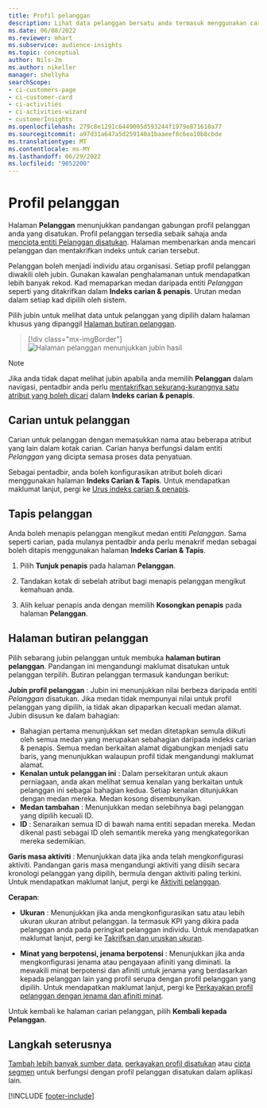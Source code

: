 ```yaml
---
title: Profil pelanggan
description: Lihat data pelanggan bersatu anda termasuk menggunakan carian dan penapis
ms.date: 06/08/2022
ms.reviewer: mhart
ms.subservice: audience-insights
ms.topic: conceptual
author: Nils-2m
ms.author: nikeller
manager: shellyha
searchScope:
- ci-customers-page
- ci-customer-card
- ci-activities
- ci-activities-wizard
- customerInsights
ms.openlocfilehash: 279c8e1291c6449005d593244f1979e871610a77
ms.sourcegitcommit: a97d31a647a5d259140a1baaeef8c6ea10b8cbde
ms.translationtype: MT
ms.contentlocale: ms-MY
ms.lasthandoff: 06/29/2022
ms.locfileid: "9052200"
---
```

# <a name="customer-profiles"></a>Profil pelanggan

Halaman **Pelanggan** menunjukkan pandangan gabungan profil pelanggan anda yang disatukan. Profil pelanggan tersedia sebaik sahaja anda [mencipta entiti Pelanggan disatukan](data-unification.md). Halaman membenarkan anda mencari pelanggan dan mentakrifkan indeks untuk carian tersebut.

Pelanggan boleh menjadi individu atau organisasi. Setiap profil pelanggan diwakili oleh jubin. Gunakan kawalan penghalamanan untuk mendapatkan lebih banyak rekod. Kad memaparkan medan daripada entiti *Pelanggan* seperti yang ditakrifkan dalam **Indeks carian & penapis**. Urutan medan dalam setiap kad dipilih oleh sistem.

Pilih jubin untuk melihat data untuk pelanggan yang dipilih dalam halaman khusus yang dipanggil [Halaman butiran pelanggan](customer-profiles.md#customer-details-page).

> [!div class="mx-imgBorder"]
> ![Halaman pelanggan menunjukkan jubin hasil](media/customers-page-result-tiles-B2C.png "Halaman pelanggan menunjukkan jubin hasil")

> [!NOTE]
> Jika anda tidak dapat melihat jubin apabila anda memilih **Pelanggan** dalam navigasi, pentadbir anda perlu [mentakrifkan sekurang-kurangnya satu atribut yang boleh dicari](search-filter-index.md) dalam **Indeks carian & penapis**.

## <a name="search-for-customers"></a>Carian untuk pelanggan

Carian untuk pelanggan dengan memasukkan nama atau beberapa atribut yang lain dalam kotak carian. Carian hanya berfungsi dalam entiti *Pelanggan* yang dicipta semasa proses data penyatuan.

Sebagai pentadbir, anda boleh konfigurasikan atribut boleh dicari menggunakan halaman **Indeks Carian & Tapis**. Untuk mendapatkan maklumat lanjut, pergi ke [Urus indeks carian & penapis](search-filter-index.md).

## <a name="filter-customers"></a>Tapis pelanggan

Anda boleh menapis pelanggan mengikut medan entiti *Pelanggan*. Sama seperti carian, pada mulanya pentadbir anda perlu menakrif medan sebagai boleh ditapis menggunakan halaman **Indeks Carian & Tapis**.

1. Pilih **Tunjuk penapis** pada halaman **Pelanggan**.

1. Tandakan kotak di sebelah atribut bagi menapis pelanggan mengikut kemahuan anda.

1. Alih keluar penapis anda dengan memilih **Kosongkan penapis** pada halaman **Pelanggan**.

## <a name="customer-details-page"></a>Halaman butiran pelanggan

Pilih sebarang jubin pelanggan untuk membuka **halaman butiran pelanggan**. Pandangan ini mengandungi maklumat disatukan untuk pelanggan terpilih. Butiran pelanggan termasuk kandungan berikut:

**Jubin profil pelanggan** : Jubin ini menunjukkan nilai berbeza daripada entiti *Pelanggan* disatukan. Jika medan tidak mempunyai nilai untuk profil pelanggan yang dipilih, ia tidak akan dipaparkan kecuali medan alamat. Jubin disusun ke dalam bahagian:

- Bahagian pertama menunjukkan set medan ditetapkan semula diikuti oleh semua medan yang merupakan sebahagian daripada indeks carian & penapis. Semua medan berkaitan alamat digabungkan menjadi satu baris, yang menunjukkan walaupun profil tidak mengandungi maklumat alamat.
- **Kenalan untuk pelanggan ini** : Dalam persekitaran untuk akaun perniagaan, anda akan melihat semua kenalan yang berkaitan untuk pelanggan ini sebagai bahagian kedua. Setiap kenalan ditunjukkan dengan medan mereka. Medan kosong disembunyikan.
- **Medan tambahan** : Menunjukkan medan selebihnya bagi pelanggan yang dipilih kecuali ID.
- **ID** : Senaraikan semua ID di bawah nama entiti sepadan mereka. Medan dikenal pasti sebagai ID oleh semantik mereka yang mengkategorikan mereka sedemikian.

**Garis masa aktiviti** : Menunjukkan data jika anda telah mengkonfigurasi aktiviti. Pandangan garis masa mengandungi aktiviti yang diisih secara kronologi pelanggan yang dipilih, bermula dengan aktiviti paling terkini. Untuk mendapatkan maklumat lanjut, pergi ke [Aktiviti pelanggan](activities.md).

**Cerapan**:

- **Ukuran** : Menunjukkan jika anda mengkonfigurasikan satu atau lebih ukuran ukuran atribut pelanggan. Ia termasuk KPI yang dikira pada pelanggan anda pada peringkat pelanggan individu. Untuk mendapatkan maklumat lanjut, pergi ke [Takrifkan dan uruskan ukuran](measures.md).

- **Minat yang berpotensi, jenama berpotensi** : Menunjukkan jika anda mengkonfigurasi jenama atau pengayaan afiniti yang diminati. Ia mewakili minat berpotensi dan afiniti untuk jenama yang berdasarkan kepada pelanggan lain yang profil serupa dengan profil pelanggan yang dipilih. Untuk mendapatkan maklumat lanjut, pergi ke [Perkayakan profil pelanggan dengan jenama dan afiniti minat](enrichment-microsoft.md).

Untuk kembali ke halaman carian pelanggan, pilih **Kembali kepada Pelanggan**.

## <a name="next-steps"></a>Langkah seterusnya

[Tambah lebih banyak sumber data](data-sources.md), [perkayakan profil disatukan](enrichment-hub.md) atau [cipta segmen](segments.md) untuk berfungsi dengan profil pelanggan disatukan dalam aplikasi lain.

[!INCLUDE [footer-include](includes/footer-banner.md)]
